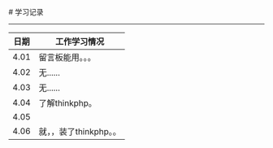 
﻿# 学习记录

****
	
|日期|工作学习情况|
|---|---
|4.01|留言板能用。。。
|4.02|无......
|4.03|无......
|4.04|了解thinkphp。
|4.05|
|4.06|就，，装了thinkphp。。
